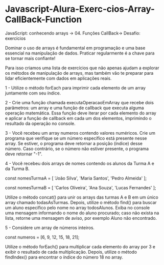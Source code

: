 # Javascript-Alura-Exerc-cios-Array-CallBack-Function

JavaScript: conhecendo arrays -> 04. Funções CallBack-> Desafio: exercícios

Dominar o uso de arrays é fundamental em programação e uma base essencial na manipulação de dados. Praticar regularmente é a chave para se tornar mais confiante!

Para isso criamos uma lista de exercícios que não apenas ajudam a explorar os métodos de manipulação de arrays, mas também vão te preparar para lidar eficientemente com dados em aplicações reais.

1 - Utilize o método forEach para imprimir cada elemento de um array juntamente com seu índice.

2 - Crie uma função chamada executaOperacaoEmArray que recebe dois parâmetros: um array e uma função de callback que executa alguma operação matemática. Essa função deve iterar por cada elemento do array e aplicar a função de callback em cada um dos elementos, imprimindo o resultado da operação no console.

3 - Você recebeu um array numeros contendo valores numéricos. Crie um programa que verifique se um número específico está presente nesse array. Se estiver, o programa deve retornar a posição (índice) desse número. Caso contrário, se o número não estiver presente, o programa deve retornar "-1".

4 - Você recebeu dois arrays de nomes contendo os alunos da Turma A e da Turma B.

const nomesTurmaA = [
'João Silva',
'Maria Santos',
'Pedro Almeida'
];

const nomesTurmaB = [
'Carlos Oliveira',
'Ana Souza',
'Lucas Fernandes'
];

Utilize o método concat() para unir os arrays das turmas A e B em um único array chamado todasAsTurmas. Depois, utilize o método find() para buscar um aluno específico pelo nome no array todosAlunos. Exiba no console uma mensagem informando o nome do aluno procurado; caso não exista na lista, retorne uma mensagem de aviso, por exemplo Aluno não encontrado.

5 - Considere um array de números inteiros.

const numeros = [6, 9, 12, 15, 18, 21];

Utilize o método forEach() para multiplicar cada elemento do array por 3 e exibir o resultado de cada multiplicação. Depois, utilize o método findIndex() para encontrar o índice do número 18 no array.
